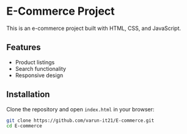 # E-Commerce Project

This is an e-commerce project built with HTML, CSS, and JavaScript.

## Features

- Product listings
- Search functionality
- Responsive design

## Installation

Clone the repository and open `index.html` in your browser:

```bash
git clone https://github.com/varun-it21/E-commerce.git
cd E-commerce

